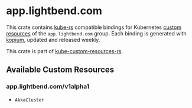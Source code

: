 <!--
SPDX-FileCopyrightText: The kube-custom-resources-rs Authors
SPDX-License-Identifier: 0BSD
 -->

# app.lightbend.com

This crate contains [kube-rs](https://kube.rs/) compatible bindings for Kubernetes [custom resources](https://kubernetes.io/docs/tasks/extend-kubernetes/custom-resources/custom-resource-definitions/) of the `app.lightbend.com` group. Each binding is generated with [kopium](https://github.com/kube-rs/kopium), updated and released weekly.

This crate is part of [kube-custom-resources-rs](https://github.com/metio/kube-custom-resources-rs).

## Available Custom Resources

### app.lightbend.com/v1alpha1
- `AkkaCluster`
